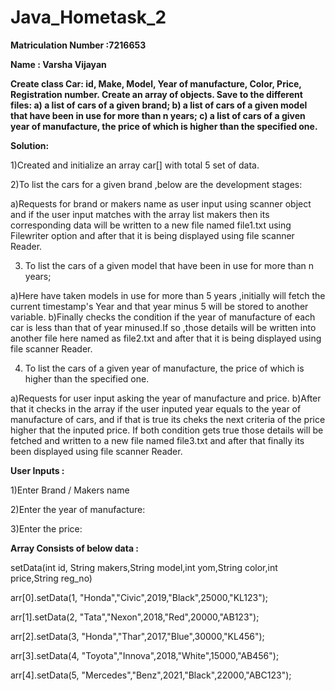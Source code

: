 # Java_Hometask_2
**Matriculation Number :7216653**

 **Name : Varsha Vijayan**

**Create class Car: id, Make, Model, Year of manufacture, Color, Price, 
Registration number. Create an array of objects. 
Save to the different files: 
a) a list of cars of a given brand;
b) a list of cars of  a given model that have been in use for more than n years;
c) a list of cars of a given year of manufacture, the price of which is higher than the specified one.**


**Solution:**

1)Created and initialize an array car[] with total 5 set of data.

2)To list the cars for a given brand ,below are the development stages:

  a)Requests for brand or makers name as user input using scanner object and if the user input matches with the array list makers then its corresponding data will be written to a new file named file1.txt using Filewriter option and after that it is being displayed using file scanner Reader.
	 
3) To list the cars of  a given model that have been in use for more than n years;
   
  a)Here have taken models in use for more than 5 years ,initially will fetch the current timestamp's Year and that year minus 5 will be stored to another variable.
  b)Finally checks the condition if the year of manufacture of each car is less than that of year minused.If so ,those details will be written into another file here named as file2.txt and after that it is being displayed using file scanner Reader.
	
4) To list the cars of a given year of manufacture, the price of which is higher than the specified one.
   
  a)Requests for user input asking the year of manufacture and price.
  b)After that it checks  in the array if the  user inputed year equals to the year of manufacture of cars, and if that is true its cheks the next criteria of the price higher that the inputed  price. If both condition gets true those details will be fetched and written to a new file named file3.txt and after that finally its been displayed using file scanner Reader.

**User Inputs :**

1)Enter Brand / Makers name

2)Enter the year of manufacture:

3)Enter the price: 

**Array Consists of below data :**

 setData(int id, String makers,String model,int yom,String color,int price,String reg_no)
 
 arr[0].setData(1, "Honda","Civic",2019,"Black",25000,"KL123");
 
 arr[1].setData(2, "Tata","Nexon",2018,"Red",20000,"AB123");
 
 arr[2].setData(3, "Honda","Thar",2017,"Blue",30000,"KL456");
 
 arr[3].setData(4, "Toyota","Innova",2018,"White",15000,"AB456");
 
 arr[4].setData(5, "Mercedes","Benz",2021,"Black",22000,"ABC123");

 



  
